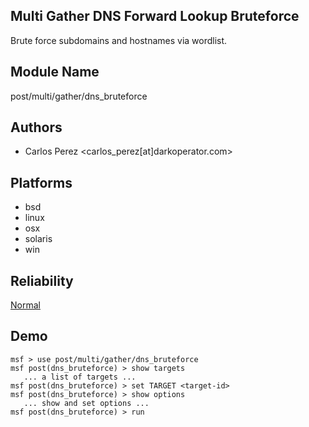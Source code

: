 ## Multi Gather DNS Forward Lookup Bruteforce

Brute force subdomains and hostnames via wordlist.


## Module Name
post/multi/gather/dns_bruteforce

## Authors
* Carlos Perez <carlos_perez[at]darkoperator.com>





## Platforms
* bsd
* linux
* osx
* solaris
* win

## Reliability
[Normal](https://github.com/rapid7/metasploit-framework/wiki/Exploit-Ranking)

## Demo

```
msf > use post/multi/gather/dns_bruteforce
msf post(dns_bruteforce) > show targets
   ... a list of targets ...
msf post(dns_bruteforce) > set TARGET <target-id>
msf post(dns_bruteforce) > show options
   ... show and set options ...
msf post(dns_bruteforce) > run
```
    
    